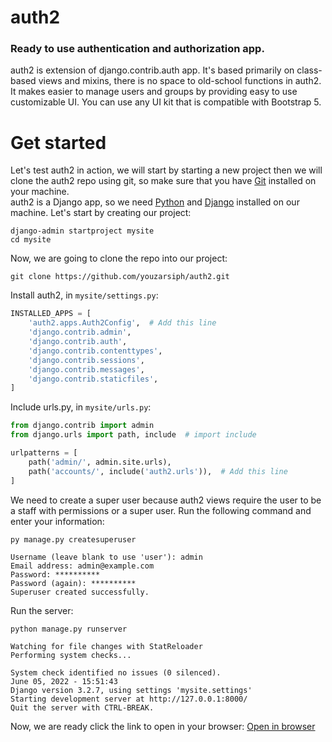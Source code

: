 # auth2

### Ready to use authentication and authorization app.

auth2 is extension of django.contrib.auth app. It's based primarily on class-based views and mixins, there is no space
to old-school functions in auth2. It makes easier to manage users and groups by providing easy to use customizable UI.
You can use any UI kit that is compatible with Bootstrap 5.

# Get started

Let's test auth2 in action, we will start by starting a new project then we will clone the auth2 repo using git, so make
sure that you have [Git](https://git-scm.com/) installed on your machine. <br>
auth2 is a Django app, so we need [Python](https://python.org/) and [Django](https://djangoproject.com/) installed on
our machine. Let's start by creating our project:

```shell
django-admin startproject mysite
cd mysite
```

Now, we are going to clone the repo into our project:

```shell
git clone https://github.com/youzarsiph/auth2.git
```

Install auth2, in `mysite/settings.py`:

```python
INSTALLED_APPS = [
    'auth2.apps.Auth2Config',  # Add this line
    'django.contrib.admin',
    'django.contrib.auth',
    'django.contrib.contenttypes',
    'django.contrib.sessions',
    'django.contrib.messages',
    'django.contrib.staticfiles',
]
```

Include urls.py, in `mysite/urls.py`:

```python
from django.contrib import admin
from django.urls import path, include  # import include

urlpatterns = [
    path('admin/', admin.site.urls),
    path('accounts/', include('auth2.urls')),  # Add this line
]
```

We need to create a super user because auth2 views require the user to be a staff with permissions or a super user. Run
the following command and enter your information:

```shell
py manage.py createsuperuser

Username (leave blank to use 'user'): admin
Email address: admin@example.com
Password: **********
Password (again): **********
Superuser created successfully.
```

Run the server:

```shell
python manage.py runserver

Watching for file changes with StatReloader
Performing system checks...

System check identified no issues (0 silenced).
June 05, 2022 - 15:51:43
Django version 3.2.7, using settings 'mysite.settings'
Starting development server at http://127.0.0.1:8000/
Quit the server with CTRL-BREAK.
```

Now, we are ready click the link to open in your browser:
[Open in browser](http://127.0.0.1:8000/accounts/)
